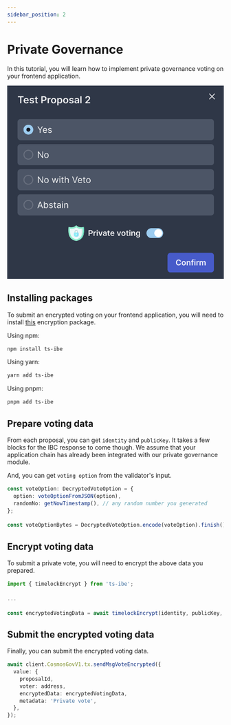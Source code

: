 ```yaml
---
sidebar_position: 2
---
```


# Private Governance

In this tutorial, you will learn how to implement private governance voting on your frontend application.

![voting modal](../img/voting-modal.png)

## Installing packages

To submit an encrypted voting on your frontend application, you will need to install [this](https://www.npmjs.com/package/ts-ibe) encryption package.

Using npm:

```bash
npm install ts-ibe
```

Using yarn:

```bash
yarn add ts-ibe
```

Using pnpm:

```bash
pnpm add ts-ibe
```

## Prepare voting data

From each proposal, you can get `identity` and `publicKey`. It takes a few blocks for the IBC response to come though. We assume that your application chain has already been integrated with our private governance module.

And, you can get `voting option` from the validator's input.

```typescript
const voteOption: DecryptedVoteOption = {
  option: voteOptionFromJSON(option),
  randomNo: getNowTimestamp(), // any random number you generated
};

const voteOptionBytes = DecryptedVoteOption.encode(voteOption).finish();
```

## Encrypt voting data

To submit a private vote, you will need to encrypt the above data you prepared.

```typescript
import { timelockEncrypt } from 'ts-ibe';

...

const encryptedVotingData = await timelockEncrypt(identity, publicKey, voteOptionBytes);

```

## Submit the encrypted voting data

Finally, you can submit the encrypted voting data.

```typescript
await client.CosmosGovV1.tx.sendMsgVoteEncrypted({
  value: {
    proposalId,
    voter: address,
    encryptedData: encryptedVotingData,
    metadata: 'Private vote',
  },
});
```
